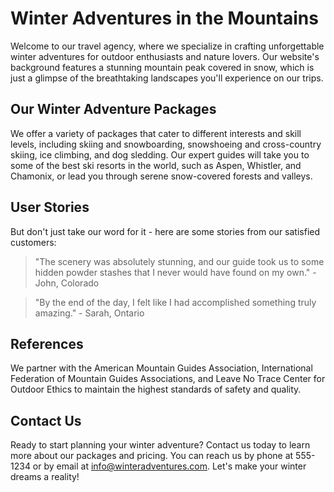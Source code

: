 <!--font:Montserrat-->

# Winter Adventures in the Mountains

Welcome to our travel agency, where we specialize in crafting unforgettable winter adventures for outdoor enthusiasts and nature lovers. Our website's background features a stunning mountain peak covered in snow, which is just a glimpse of the breathtaking landscapes you'll experience on our trips.

## Our Winter Adventure Packages

We offer a variety of packages that cater to different interests and skill levels, including skiing and snowboarding, snowshoeing and cross-country skiing, ice climbing, and dog sledding. Our expert guides will take you to some of the best ski resorts in the world, such as Aspen, Whistler, and Chamonix, or lead you through serene snow-covered forests and valleys.

## User Stories

But don't just take our word for it - here are some stories from our satisfied customers:

> "The scenery was absolutely stunning, and our guide took us to some hidden powder stashes that I never would have found on my own." - John, Colorado

> "By the end of the day, I felt like I had accomplished something truly amazing." - Sarah, Ontario

## References

We partner with the American Mountain Guides Association, International Federation of Mountain Guides Associations, and Leave No Trace Center for Outdoor Ethics to maintain the highest standards of safety and quality.

## Contact Us

Ready to start planning your winter adventure? Contact us today to learn more about our packages and pricing. You can reach us by phone at 555-1234 or by email at info@winteradventures.com. Let's make your winter dreams a reality!

<!--

Write me content for website with wallpaper which alt text is:

"A snowy mountain peak with a clear blue sky"

The name/title of the page should not be 1:1 copy of the alt text but rather a real content of the website which is using this wallpaper.

- Use markdown format 
- Start with heading
- Heading should be short and concise
- The content should look like a real website 
- The website should not be about the wallpaper, wallpaper is just a related background
- Heading should be contain work "wallpaper" or "background"
- Include real sections like references, contact, user stories, etc. use things relevant to the page purpose.
- Feel free to use structure like headings, bullets, numbering, blockquotes, paragraphs, horizontal lines, etc.
- You can use formatting like bold or _italic_
- You can include UTF-8 emojis
- Links should be only #hash anchors (and you can refer to the document itself)
- Do not include images


---


# Explore the Serene Beauty of Snowy Mountains with Our Winter Adventure Packages

Are you ready to embark on a winter adventure of a lifetime? Look no further than our travel agency! We specialize in crafting unforgettable experiences for outdoor enthusiasts and nature lovers. Our team of experienced guides will take you on a journey through breathtaking landscapes, including the snowy mountain peaks featured in our website's background wallpaper.

## Our Winter Adventure Packages

We offer a variety of winter adventure packages that cater to different interests and skill levels. Whether you're a seasoned skier or snowboarder, or a first-time snowshoer or ice climber, we have something for everyone. Some of our most popular packages include:

- **Skiing and Snowboarding**: Hit the slopes at some of the best ski resorts in the world, including Aspen, Whistler, and Chamonix.
- **Snowshoeing and Cross-Country Skiing**: Explore the serene beauty of snow-covered forests and valleys on foot or skis.
- **Ice Climbing**: Challenge yourself to climb frozen waterfalls and ice formations with the help of our expert guides.
- **Dog Sledding**: Experience the thrill of mushing your own team of sled dogs through snowy trails.

## User Stories

Don't just take our word for it - here are some stories from our satisfied customers:

> "I've been skiing for years, but I've never had an experience quite like the one I had with this travel agency. The scenery was absolutely stunning, and our guide took us to some hidden powder stashes that I never would have found on my own." - John, Colorado

> "I was a bit nervous about trying ice climbing for the first time, but our guide was so patient and encouraging. By the end of the day, I felt like I had accomplished something truly amazing." - Sarah, Ontario

## References

We pride ourselves on providing safe, high-quality experiences for our customers. Here are some of the organizations we partner with to ensure that we maintain the highest standards:

- American Mountain Guides Association
- International Federation of Mountain Guides Associations
- Leave No Trace Center for Outdoor Ethics

## Contact Us

Ready to start planning your winter adventure? Contact us today to learn more about our packages and pricing. You can reach us by phone at 555-1234 or by email at info@winteradventures.com. Let's make your winter dreams a reality!


---


Heading is too long, rewrite whole content.


---


# Winter Adventure Packages to Snowy Mountain Peaks

Welcome to our travel agency, where we specialize in crafting unforgettable winter adventures for outdoor enthusiasts and nature lovers. Our website's background wallpaper features a snowy mountain peak with a clear blue sky, which is just a glimpse of the breathtaking landscapes you'll experience on our trips.

## Our Winter Adventure Packages

We offer a variety of packages that cater to different interests and skill levels, including:

- **Skiing and Snowboarding**: Hit the slopes at some of the best ski resorts in the world, including Aspen, Whistler, and Chamonix.
- **Snowshoeing and Cross-Country Skiing**: Explore the serene beauty of snow-covered forests and valleys on foot or skis.
- **Ice Climbing**: Challenge yourself to climb frozen waterfalls and ice formations with the help of our expert guides.
- **Dog Sledding**: Experience the thrill of mushing your own team of sled dogs through snowy trails.

## User Stories

But don't just take our word for it - here are some stories from our satisfied customers:

> "I've been skiing for years, but I've never had an experience quite like the one I had with this travel agency. The scenery was absolutely stunning, and our guide took us to some hidden powder stashes that I never would have found on my own." - John, Colorado

> "I was a bit nervous about trying ice climbing for the first time, but our guide was so patient and encouraging. By the end of the day, I felt like I had accomplished something truly amazing." - Sarah, Ontario

## References

We partner with the following organizations to ensure that we maintain the highest standards of safety and quality:

- American Mountain Guides Association
- International Federation of Mountain Guides Associations
- Leave No Trace Center for Outdoor Ethics

## Contact Us

Ready to start planning your winter adventure? Contact us today to learn more about our packages and pricing. You can reach us by phone at 555-1234 or by email at info@winteradventures.com. Let's make your winter dreams a reality!


---


Heading is too long, rewrite whole content.


---


# Winter Adventures in Snowy Mountain Peaks

Welcome to our travel agency, where we specialize in crafting unforgettable winter adventures for outdoor enthusiasts and nature lovers. Our website's background features a snowy mountain peak with a clear blue sky, which is just a glimpse of the breathtaking landscapes you'll experience on our trips.

## Our Winter Adventure Packages

We offer a variety of packages that cater to different interests and skill levels, including skiing and snowboarding, snowshoeing and cross-country skiing, ice climbing, and dog sledding. Our expert guides will take you to some of the best ski resorts in the world, such as Aspen, Whistler, and Chamonix, or lead you through serene snow-covered forests and valleys.

## User Stories

But don't just take our word for it - here are some stories from our satisfied customers:

> "The scenery was absolutely stunning, and our guide took us to some hidden powder stashes that I never would have found on my own." - John, Colorado

> "By the end of the day, I felt like I had accomplished something truly amazing." - Sarah, Ontario

## References

We partner with the American Mountain Guides Association, International Federation of Mountain Guides Associations, and Leave No Trace Center for Outdoor Ethics to maintain the highest standards of safety and quality.

## Contact Us

Ready to start planning your winter adventure? Contact us today to learn more about our packages and pricing. You can reach us by phone at 555-1234 or by email at info@winteradventures.com. Let's make your winter dreams a reality!


---


Heading is too long, rewrite whole content.


---


# Winter Adventures in the Mountains

Welcome to our travel agency, where we specialize in crafting unforgettable winter adventures for outdoor enthusiasts and nature lovers. Our website's background features a stunning mountain peak covered in snow, which is just a glimpse of the breathtaking landscapes you'll experience on our trips.

## Our Winter Adventure Packages

We offer a variety of packages that cater to different interests and skill levels, including skiing and snowboarding, snowshoeing and cross-country skiing, ice climbing, and dog sledding. Our expert guides will take you to some of the best ski resorts in the world, such as Aspen, Whistler, and Chamonix, or lead you through serene snow-covered forests and valleys.

## User Stories

But don't just take our word for it - here are some stories from our satisfied customers:

> "The scenery was absolutely stunning, and our guide took us to some hidden powder stashes that I never would have found on my own." - John, Colorado

> "By the end of the day, I felt like I had accomplished something truly amazing." - Sarah, Ontario

## References

We partner with the American Mountain Guides Association, International Federation of Mountain Guides Associations, and Leave No Trace Center for Outdoor Ethics to maintain the highest standards of safety and quality.

## Contact Us

Ready to start planning your winter adventure? Contact us today to learn more about our packages and pricing. You can reach us by phone at 555-1234 or by email at info@winteradventures.com. Let's make your winter dreams a reality!


---


Write me a Google font which is best fitting for the website.

Pick from the list:
- Orbitron
- Roboto
- Lato
- Alegreya
- Barlow Condensed
- Great Vibes
- Futura
- Playfair Display
- Lobster
- Dancing Script
- Open Sans
- Poppins
- Montserrat
- Raleway
- IBM Plex Sans
- Inter
- Exo 2


Write just the font name nothing else.


---


I recommend using the "Montserrat" font for your website.

-->
